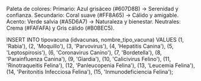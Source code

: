 Paleta de colores:
Primario: Azul grisáceo (#607D8B) → Serenidad y confianza.
Secundario: Coral suave (#FF8A65) → Cálido y amigable.
Acento: Verde salvia (#A5D6A7) → Naturaleza y bienestar.
Neutrales: Crema (#FAFAFA) y Gris cálido (#B0BEC5).

INSERT INTO tipovacuna (idvacunas, nombre_tipo_vacuna) VALUES
(1, 'Rabia'),
(2, 'Moquillo'),
(3, 'Parvovirus'),
(4, 'Hepatitis Canina'),
(5, 'Leptospirosis'),
(6, 'Coronavirus Canino'),
(7, 'Bordetella'),
(8, 'Parainfluenza Canina'),
(9, 'Giardia'),
(10, 'Calicivirus Felino'),
(11, 'Rinotraqueitis Felina'),
(12, 'Panleucopenia Felina'),
(13, 'Leucemia Felina'),
(14, 'Peritonitis Infecciosa Felina'),
(15, 'Inmunodeficiencia Felina');

